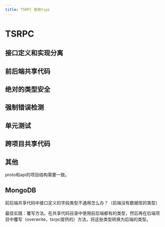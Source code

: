 ```yaml
---
title: TSRPC 使用tips
---
```


# TSRPC

## 接口定义和实现分离

## 前后端共享代码

## 绝对的类型安全

## 强制错误检测

## 单元测试

## 跨项目共享代码


## 其他
proto和api的项目结构需要一致。


## MongoDB
前后端共享代码中接口定义的字段类型不通用怎么办？（前端没有数据库的类型）

最佳实践：覆写方法。在共享代码目录中使用前后端都有的类型，然后再在后端项目中覆写（overwrite，tsrpc提供的）方法，将这些类型转换为后端的类型。